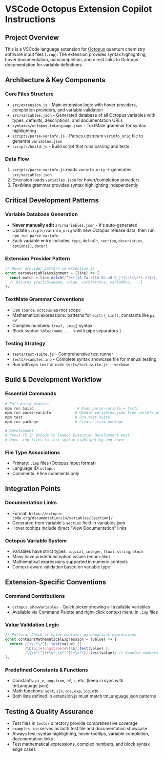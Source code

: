 # VSCode Octopus Extension Copilot Instructions

## Project Overview

This is a VSCode language extension for [Octopus](https://octopus-code.org/) quantum chemistry software input files (`.inp`). The extension provides syntax highlighting, hover documentation, autocompletion, and direct links to Octopus documentation for variable definitions.

## Architecture & Key Components

### Core Files Structure
- `src/extension.js` - Main extension logic with hover providers, completion providers, and variable validation
- `src/variables.json` - Generated database of all Octopus variables with types, defaults, descriptions, and documentation URLs
- `syntaxes/octopus.tmLanguage.json` - TextMate grammar for syntax highlighting
- `scripts/parse-varinfo.js` - Parses upstream `varinfo_orig` file to generate `variables.json`
- `scripts/build.js` - Build script that runs parsing and tests

### Data Flow
1. `scripts/parse-varinfo.js` reads `varinfo_orig` → generates `src/variables.json`
2. Extension loads `variables.json` for hover/completion providers
3. TextMate grammar provides syntax highlighting independently

## Critical Development Patterns

### Variable Database Generation
- **Never manually edit** `src/variables.json` - it's auto-generated
- Update `scripts/varinfo_orig` with new Octopus release data, then run `npm run parse-varinfo`
- Each variable entry includes: `type`, `default`, `section`, `description`, `options[]`, `docUrl`

### Extension Provider Pattern
```javascript
// Hover provider pattern in extension.js
const parseVariableAssignment = (line) => {
  const match = line.match(/^\s*([A-Za-z][A-Za-z0-9_]*)\s*=\s*(.+)$/);
  // Returns {variableName, value, varStartPos, varEndPos, ...}
};
```

### TextMate Grammar Conventions
- Use `source.octopus` as root scope
- Mathematical expressions: patterns for `sqrt()`, `sin()`, constants like `pi`, `eV`
- Complex numbers: `{real, imag}` syntax
- Block syntax: `%blockname ... %` with pipe separators `|`

### Testing Strategy
- `tests/test-suite.js` - Comprehensive test runner
- `tests/examples.inp` - Complete syntax showcase file for manual testing
- Run with `npm test` or `node tests/test-suite.js --verbose`

## Build & Development Workflow

### Essential Commands
```bash
# Full build process
npm run build                    # Runs parse-varinfo + tests
npm run parse-varinfo           # Update variables.json from varinfo_orig
npm test                        # Run test suite
npm run package                 # Create .vsix package

# Development
# Press F5 in VSCode to launch Extension Development Host
# Open .inp files to test syntax highlighting and hover
```

### File Type Associations
- Primary: `.inp` files (Octopus input format)
- Language ID: `octopus`
- Comments: `#` line comments only

## Integration Points

### Documentation Links
- Format: `https://octopus-code.org/documentation/14/variables/{section}/`
- Generated from variable's `section` field in variables.json
- Hover tooltips include direct "View Documentation" links

### Octopus Variable System
- Variables have strict types: `logical`, `integer`, `float`, `string`, `block`
- Many have predefined option values (enum-like)
- Mathematical expressions supported in numeric contexts
- Context-aware validation based on variable type

## Extension-Specific Conventions

### Command Contributions
- `octopus.showVariables` - Quick picker showing all available variables
- Available via Command Palette and right-click context menu in `.inp` files

### Value Validation Logic
```javascript
// Pattern: Check if value contains mathematical expressions
const containsMathematicalExpression = (value) => {
  return /[+\-*\/^]/.test(value) || 
         /\b(pi|e|angstrom|eV)\b/.test(value) ||
         /\{\s*[^}]+\s*,\s*[^}]+\s*\}/.test(value); // Complex numbers
};
```

### Predefined Constants & Functions
- Constants: `pi`, `e`, `angstrom`, `eV`, `c`, etc. (keep in sync with tmLanguage.json)
- Math functions: `sqrt`, `sin`, `cos`, `exp`, `log`, etc.
- Both lists defined in extension.js must match tmLanguage.json patterns

## Testing & Quality Assurance

- Test files in `tests/` directory provide comprehensive coverage
- `examples.inp` serves as both test file and documentation showcase
- Always test: syntax highlighting, hover tooltips, variable completion, documentation links
- Test mathematical expressions, complex numbers, and block syntax edge cases

